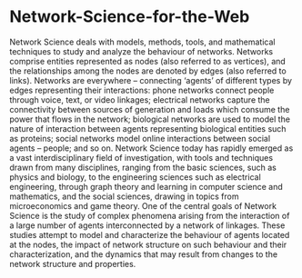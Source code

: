 # Network-Science-for-the-Web
Network Science deals with models, methods, tools, and mathematical techniques to study and analyze the behaviour of networks. Networks comprise entities represented as nodes (also referred to as vertices), and the relationships among the nodes are denoted by edges (also referred to links).   Networks are everywhere –  connecting ‘agents’ of different types by edges representing their interactions: phone networks connect people through voice, text, or video linkages; electrical networks capture the connectivity between sources of generation and loads which consume the power that flows in the network; biological networks are used to model the nature of interaction between agents representing biological entities such as proteins; social networks model online interactions between social agents – people; and so on.   Network Science today has rapidly emerged as a vast interdisciplinary field of investigation, with tools and techniques drawn from many disciplines, ranging from the basic sciences, such as physics and biology, to the engineering sciences such as electrical engineering, through graph theory and learning in computer science and mathematics, and the social sciences, drawing in topics from microeconomics and game theory.    One of the central goals of Network Science is the study of complex phenomena arising from the interaction of a large number of agents interconnected by a network of linkages. These studies attempt to model and characterize the behaviour of agents located at the nodes, the impact of network structure on such behaviour and their characterization, and the dynamics that may result from changes to the network structure and properties.  
